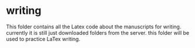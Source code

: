 writing
=======
This folder contains all the Latex code about the manuscripts for writing.
currently it is still just downloaded folders from the server.
this folder will be used to practice LaTex writing.
